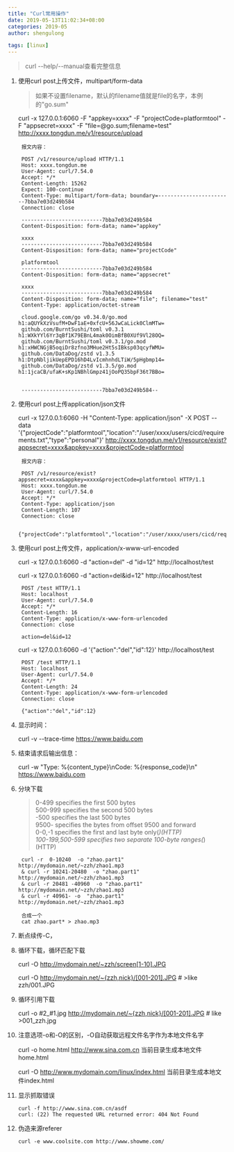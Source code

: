 ```yaml
---
title: "Curl常用操作"
date: 2019-05-13T11:02:34+08:00
categories: 2019-05
author: shengulong

tags: [linux]
---
```


>curl --help/--manual查看完整信息

1. 使用curl post上传文件，multipart/form-data

    > 如果不设置filename，默认的filename值就是file的名字，本例的"go.sum"

    curl -x 127.0.0.1:6060 -F "appkey=xxxx" -F "projectCode=platformtool" -F "appsecret=xxxx" -F "file=@go.sum;filename=test" http://xxxx.tongdun.me/v1/resource/upload
    
        报文内容：   
        
        POST /v1/resource/upload HTTP/1.1
        Host: xxxx.tongdun.me
        User-Agent: curl/7.54.0
        Accept: */*
        Content-Length: 15262
        Expect: 100-continue
        Content-Type: multipart/form-data; boundary=------------------------7bba7e03d249b584
        Connection: close
        
        --------------------------7bba7e03d249b584
        Content-Disposition: form-data; name="appkey"
        
        xxxx
        --------------------------7bba7e03d249b584
        Content-Disposition: form-data; name="projectCode"
        
        platformtool
        --------------------------7bba7e03d249b584
        Content-Disposition: form-data; name="appsecret"
        
        xxxx
        --------------------------7bba7e03d249b584
        Content-Disposition: form-data; name="file"; filename="test"
        Content-Type: application/octet-stream
        
        cloud.google.com/go v0.34.0/go.mod h1:aQUYkXzVsufM+DwF1aE+0xfcU+56JwCaLick0ClmMTw=
        github.com/BurntSushi/toml v0.3.1 h1:WXkYYl6Yr3qBf1K79EBnL4mak0OimBfB0XUf9Vl28OQ=
        github.com/BurntSushi/toml v0.3.1/go.mod h1:xHWCNGjB5oqiDr8zfno3MHue2Ht5sIBksp03qcyfWMU=
        github.com/DataDog/zstd v1.3.5 h1:DtpNbljikUepEPD16hD4LvIcmhnhdLTiW/5pHgbmp14=
        github.com/DataDog/zstd v1.3.5/go.mod h1:1jcaCB/ufaK+sKp1NBhlGmpz41jOoPQ35bpF36t7BBo=
        
        
        --------------------------7bba7e03d249b584--

2. 使用curl post上传application/json文件

    curl -x 127.0.0.1:6060 -H "Content-Type: application/json" -X POST --data '{"projectCode":"platformtool","location":"/user/xxxx/users/cicd/requirements.txt","type":"personal"}' http://xxxx.tongdun.me/v1/resource/exist?appsecret=xxxx&appkey=xxxx&projectCode=platformtool
        
        报文内容：
        
        POST /v1/resource/exist?appsecret=xxxx&appkey=xxxx&projectCode=platformtool HTTP/1.1
        Host: xxxx.tongdun.me
        User-Agent: curl/7.54.0
        Accept: */*
        Content-Type: application/json
        Content-Length: 107
        Connection: close
        
        {"projectCode":"platformtool","location":"/user/xxxx/users/cicd/requirements.txt","type":"personal"}

3. 使用curl post上传文件，application/x-www-url-encoded

    curl -x 127.0.0.1:6060  -d "action=del" -d "id=12" http://localhost/test
    
    curl -x 127.0.0.1:6060  -d "action=del&id=12" http://localhost/test
    
        POST /test HTTP/1.1
        Host: localhost
        User-Agent: curl/7.54.0
        Accept: */*
        Content-Length: 16
        Content-Type: application/x-www-form-urlencoded
        Connection: close
        
        action=del&id=12
    
    
    curl -x 127.0.0.1:6060  -d '{"action":"del","id":12}' http://localhost/test
    
        POST /test HTTP/1.1
        Host: localhost
        User-Agent: curl/7.54.0
        Accept: */*
        Content-Length: 24
        Content-Type: application/x-www-form-urlencoded
        Connection: close
        
        {"action":"del","id":12}
        
4. 显示时间：
    
    curl -v --trace-time https://www.baidu.com
    
5. 结束请求后输出信息：

    curl -w "Type: %{content_type}\nCode: %{response_code}\n" https://www.baidu.com

6. 分块下载
    
    > 0-499     specifies the first 500 bytes      
    > 500-999   specifies the second 500 bytes        
    > -500      specifies the last 500 bytes        
    > 9500-     specifies the bytes from offset 9500 and forward        
    > 0-0,-1    specifies the first and last byte only(*)(HTTP)       
    > 100-199,500-599 specifies two separate 100-byte ranges(*) (HTTP)

        curl -r  0-10240  -o "zhao.part1"  http://mydomain.net/~zzh/zhao1.mp3 
        & curl -r 10241-20480  -o "zhao.part1"  http://mydomain.net/~zzh/zhao1.mp3 
        & curl -r 20481 -40960  -o "zhao.part1"  http://mydomain.net/~zzh/zhao1.mp3 
        & curl -r 40961- -o  "zhao.part1"  http://mydomain.net/~zzh/zhao1.mp3
        
        合成一个
        cat zhao.part* > zhao.mp3

7. 断点续传-C，

8. 循环下载，循环匹配下载

    curl -O http://mydomain.net/~zzh/screen[1-10].JPG
    
    curl -O http://mydomain.net/~{zzh,nick}/[001-201].JPG     # >like zzh/001.JPG
    
9. 循环引用下载

    curl -o #2_#1.jpg http://mydomain.net/~{zzh,nick}/[001-201].JPG # like >001_zzh.jpg
    
10. 注意选项-o和-O的区别，-O自动获取远程文件名字作为本地文件名字

    curl -o home.html  http://www.sina.com.cn  当前目录生成本地文件home.html
    
    curl -O http://www.mydomain.com/linux/index.html     当前目录生成本地文件index.html
    
11. 显示抓取错误

        curl -f http://www.sina.com.cn/asdf
        curl: (22) The requested URL returned error: 404 Not Found
        
12. 伪造来源referer

        curl -e www.coolsite.com http://www.showme.com/                     